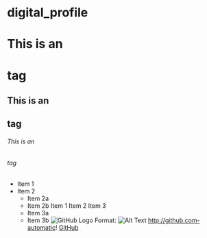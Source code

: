 # digital_profile
# This is an <h1> tag
## This is an <h2> tag
###### This is an <h6> tag
* Item 1
* Item 2
  * Item 2a
   * Item 2b
   Item 1
   Item 2
   Item 3
    * Item 3a
    * Item 3b
![GitHub Logo](/images/logo.png)
Format: ![Alt Text](url)
http://github.com-automatic!
[GitHub](http://github.com)
